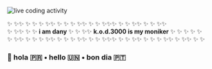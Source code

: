 
![live coding activity](https://dany.codes/static/recent/activity/view.gif "view more of my coding activity at my site   • https://dany.codes • ")


✨ ✨✨ ✨ ✨ ✨ ✨✨ ✨ ✨ ✨ ✨✨ ✨ ✨  ✨✨✨ ✨ ✨ ✨✨ ✨ ✨ ✨✨    <br />
✨ ✨✨ ✨ ✨ **i am dany** ✨ ✨  ✨✨ **k.o.d.3000 is my moniker** ✨ ✨ ✨ ✨ ✨ <br />
✨ ✨✨ ✨ ✨ ✨ ✨✨ ✨ ✨ ✨ ✨✨ ✨ ✨ ✨✨✨ ✨ ✨ ✨✨ ✨ ✨ ✨ ✨✨ ✨ ✨✨ ✨ ✨  

###   👋 hola 🇵🇷 • hello 🇺🇳 • bon dia 🇵🇹  
